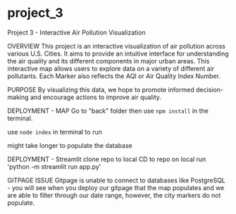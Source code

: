 # project_3
Project 3 - Interactive Air Pollution Visualization

OVERVIEW
  This project is an interactive visualization of air pollution across various U.S. Cities. It aims to provide an intuitive interface for understanding the air quality and its different components in major urban areas. 
  This interactive map allows users to explore data on a variety of different air pollutants. Each Marker also reflects the AQI or Air Quality Index Number. 

PURPOSE
  By visualizing this data, we hope to promote informed decision-making and encourage actions to improve air quality.   

DEPLOYMENT - MAP
  Go to "back" folder then use `npm install` in the terminal. 

  use `node index` in terminal to run

  might take longer to populate the database
  
DEPLOYMENT - Streamlit
  clone repo to local
  CD to repo on local 
  run 'python -m streamlit run app.py'
  
  GITPAGE ISSUE
    Gitpage is unable to connect to databases like PostgreSQL - you will see when you deploy our gitpage that the map populates and we are able to filter through our date range, however, the city markers do not populate. 
